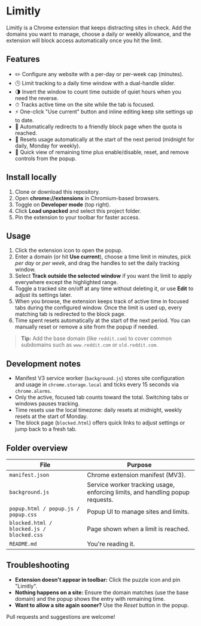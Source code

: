 # Limitly

Limitly is a Chrome extension that keeps distracting sites in check. Add the domains you want to manage, choose a daily or weekly allowance, and the extension will block access automatically once you hit the limit.

## Features

- ✏️ Configure any website with a per-day or per-week cap (minutes).
- 🕒 Limit tracking to a daily time window with a dual-handle slider.
- 🌗 Invert the window to count time outside of quiet hours when you need the reverse.
- ⏱ Tracks active time on the site while the tab is focused.
- ⚡ One-click "Use current" button and inline editing keep site settings up to date.
- 🚫 Automatically redirects to a friendly block page when the quota is reached.
- 🔁 Resets usage automatically at the start of the next period (midnight for daily, Monday for weekly).
- 🧮 Quick view of remaining time plus enable/disable, reset, and remove controls from the popup.

## Install locally

1. Clone or download this repository.
2. Open **chrome://extensions** in Chromium-based browsers.
3. Toggle on **Developer mode** (top right).
4. Click **Load unpacked** and select this project folder.
5. Pin the extension to your toolbar for faster access.

## Usage

1. Click the extension icon to open the popup.
2. Enter a domain (or hit **Use current**), choose a time limit in minutes, pick *per day* or *per week*, and drag the handles to set the daily tracking window.
3. Select **Track outside the selected window** if you want the limit to apply everywhere except the highlighted range.
4. Toggle a tracked site on/off at any time without deleting it, or use **Edit** to adjust its settings later.
5. When you browse, the extension keeps track of active time in focused tabs during the configured window. Once the limit is used up, every matching tab is redirected to the block page.
6. Time spent resets automatically at the start of the next period. You can manually reset or remove a site from the popup if needed.

> **Tip:** Add the base domain (like `reddit.com`) to cover common subdomains such as `www.reddit.com` or `old.reddit.com`.

## Development notes

- Manifest V3 service worker (`background.js`) stores site configuration and usage in `chrome.storage.local` and ticks every 15 seconds via `chrome.alarms`.
- Only the active, focused tab counts toward the total. Switching tabs or windows pauses tracking.
- Time resets use the local timezone: daily resets at midnight, weekly resets at the start of Monday.
- The block page (`blocked.html`) offers quick links to adjust settings or jump back to a fresh tab.

## Folder overview

| File | Purpose |
| --- | --- |
| `manifest.json` | Chrome extension manifest (MV3). |
| `background.js` | Service worker tracking usage, enforcing limits, and handling popup requests. |
| `popup.html / popup.js / popup.css` | Popup UI to manage sites and limits. |
| `blocked.html / blocked.js / blocked.css` | Page shown when a limit is reached. |
| `README.md` | You're reading it. |

## Troubleshooting

- **Extension doesn't appear in toolbar:** Click the puzzle icon and pin "Limitly".
- **Nothing happens on a site:** Ensure the domain matches (use the base domain) and the popup shows the entry with remaining time.
- **Want to allow a site again sooner?** Use the *Reset* button in the popup.

Pull requests and suggestions are welcome!
